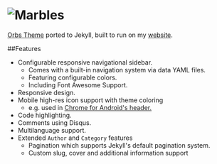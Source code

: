 # ![Marbles](https://cloud.githubusercontent.com/assets/544444/7550041/4b4e508c-f652-11e4-8fdf-e872ce345198.png)
[Orbs Theme](//github.com/StevenThuriot/Orbs/) ported to Jekyll, built to run on my [website](http://steven.thuriot.be/).

##Features
* Configurable responsive navigational sidebar.
    * Comes with a built-in navigation system via data YAML files.
    * Featuring configurable colors.
    * Including Font Awesome Support.
* Responsive design.
* Mobile high-res icon support with theme coloring
    * e.g. used in [Chrome for Android's header.](https://developers.google.com/web/updates/2014/11/Support-for-theme-color-in-Chrome-39-for-Android)
* Code highlighting.
* Comments using Disqus.
* Multilanguage support.
* Extended `Author` and `Category` features
    * Pagination which supports Jekyll's default pagination system.
    * Custom slug, cover and additional information support
